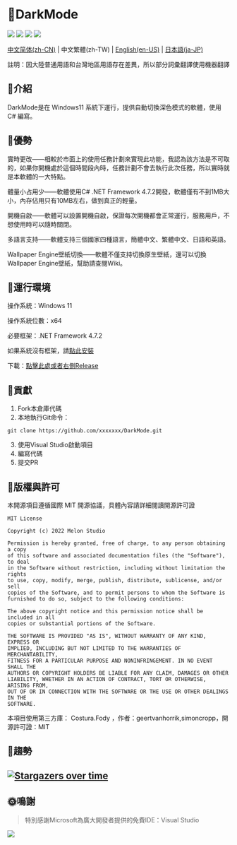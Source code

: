 # 🌙DarkMode

![](https://shields.io/badge/license-MIT-green) ![](https://img.shields.io/github/stars/Melon-Studio/DarkMode) ![](https://img.shields.io/github/issues/Melon-Studio/DarkMode) ![](https://img.shields.io/github/forks/Melon-Studio/DarkMode)

[中文简体(zh-CN)](README.md) | 中文繁體(zh-TW) | [English(en-US)](README_EN.md) | [日本語(ja-JP)](README_JP.md)

註明：因大陸普通用語和台灣地區用語存在差異，所以部分詞彙翻譯使用機器翻譯

## 📂介紹

DarkMode是在 Windows11 系統下運行，提供自動切換深色模式的軟體，使用 C# 編寫。



## 🧡優勢

實時更改——相較於市面上的使用任務計劃來實現此功能，我認為該方法是不可取的，如果你開機處於這個時間段內時，任務計劃不會去執行此次任務，所以實時就是本軟體的一大特點。

體量小占用少——軟體使用C# .NET Framework 4.7.2開發，軟體僅有不到1MB大小，內存佔用只有10MB左右，做到真正的輕量。

開機自啟——軟體可以設置開機自啟，保證每次開機都會正常運行，服務用戶，不想使用時可以隨時關閉。

多語言支持——軟體支持三個國家四種語言，簡體中文、繁體中文、日語和英語。

Wallpaper Engine壁紙切換——軟體不僅支持切換原生壁紙，還可以切換Wallpaper Engine壁紙，幫助請查閱Wiki。



## 📀運行環境

操作系統：Windows 11

操作系統位數：x64

必要框架：.NET Framework 4.7.2

如果系統沒有框架，請[點此安裝](https://dotnet.microsoft.com/en-us/download/dotnet-framework/thank-you/net472-web-installer)

下載：[點擊此處或者右側Release](https://github.com/Melon-Studio/DarkMode/releases)



## 🎉貢獻

1. Fork本倉庫代碼
2. 本地執行Git命令：

```shell
git clone https://github.com/xxxxxxx/DarkMode.git
```

3. 使用Visual Studio啟動項目
4. 編寫代碼
5. 提交PR



## 🧷版權與許可

本開源項目遵循國際 MIT 開源協議，具體內容請詳細閱讀開源許可證

```
MIT License

Copyright (c) 2022 Melon Studio

Permission is hereby granted, free of charge, to any person obtaining a copy
of this software and associated documentation files (the "Software"), to deal
in the Software without restriction, including without limitation the rights
to use, copy, modify, merge, publish, distribute, sublicense, and/or sell
copies of the Software, and to permit persons to whom the Software is
furnished to do so, subject to the following conditions:

The above copyright notice and this permission notice shall be included in all
copies or substantial portions of the Software.

THE SOFTWARE IS PROVIDED "AS IS", WITHOUT WARRANTY OF ANY KIND, EXPRESS OR
IMPLIED, INCLUDING BUT NOT LIMITED TO THE WARRANTIES OF MERCHANTABILITY,
FITNESS FOR A PARTICULAR PURPOSE AND NONINFRINGEMENT. IN NO EVENT SHALL THE
AUTHORS OR COPYRIGHT HOLDERS BE LIABLE FOR ANY CLAIM, DAMAGES OR OTHER
LIABILITY, WHETHER IN AN ACTION OF CONTRACT, TORT OR OTHERWISE, ARISING FROM,
OUT OF OR IN CONNECTION WITH THE SOFTWARE OR THE USE OR OTHER DEALINGS IN THE
SOFTWARE.
```

本項目使用第三方庫： Costura.Fody ，作者：geertvanhorrik,simoncropp，開源許可證：MIT



## 📶趨勢

## [![Stargazers over time](https://starchart.cc/Melon-Studio/DarkMode.svg)](https://starchart.cc/Melon-Studio/DarkMode) 



## 🌞鳴謝

> 特別感謝Microsoft為廣大開發者提供的免費IDE：Visual Studio

![](https://visualstudio.microsoft.com/wp-content/uploads/2021/10/Product-Icon.svg)